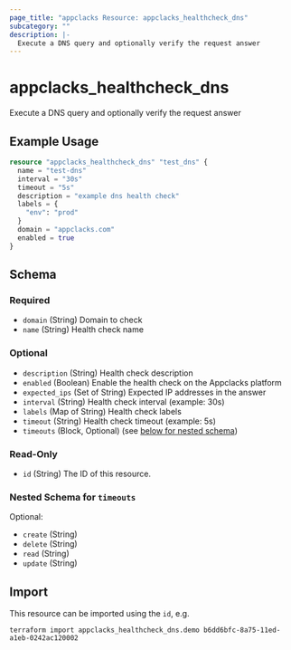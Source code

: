 ```yaml
---
page_title: "appclacks Resource: appclacks_healthcheck_dns"
subcategory: ""
description: |-
  Execute a DNS query and optionally verify the request answer
---
```


# appclacks_healthcheck_dns

Execute a DNS query and optionally verify the request answer

## Example Usage

```terraform
resource "appclacks_healthcheck_dns" "test_dns" {
  name = "test-dns"
  interval = "30s"
  timeout = "5s"
  description = "example dns health check"
  labels = {
    "env": "prod"
  }
  domain = "appclacks.com"
  enabled = true
}
```

<!-- schema generated by tfplugindocs -->
## Schema

### Required

- `domain` (String) Domain to check
- `name` (String) Health check name

### Optional

- `description` (String) Health check description
- `enabled` (Boolean) Enable the health check on the Appclacks platform
- `expected_ips` (Set of String) Expected IP addresses in the answer
- `interval` (String) Health check interval (example: 30s)
- `labels` (Map of String) Health check labels
- `timeout` (String) Health check timeout (example: 5s)
- `timeouts` (Block, Optional) (see [below for nested schema](#nestedblock--timeouts))

### Read-Only

- `id` (String) The ID of this resource.

<a id="nestedblock--timeouts"></a>
### Nested Schema for `timeouts`

Optional:

- `create` (String)
- `delete` (String)
- `read` (String)
- `update` (String)

## Import

This resource can be imported using the `id`, e.g.

```shell
terraform import appclacks_healthcheck_dns.demo b6dd6bfc-8a75-11ed-a1eb-0242ac120002
```
